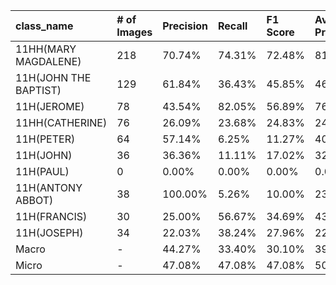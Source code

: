 | class_name            | # of Images   | Precision   | Recall   | F1 Score   | Average Precision   |
|:----------------------|:--------------|:------------|:---------|:-----------|:--------------------|
| 11HH(MARY MAGDALENE)  | 218           | 70.74%      | 74.31%   | 72.48%     | 81.69%              |
| 11H(JOHN THE BAPTIST) | 129           | 61.84%      | 36.43%   | 45.85%     | 46.34%              |
| 11H(JEROME)           | 78            | 43.54%      | 82.05%   | 56.89%     | 76.72%              |
| 11HH(CATHERINE)       | 76            | 26.09%      | 23.68%   | 24.83%     | 24.52%              |
| 11H(PETER)            | 64            | 57.14%      | 6.25%    | 11.27%     | 40.71%              |
| 11H(JOHN)             | 36            | 36.36%      | 11.11%   | 17.02%     | 32.76%              |
| 11H(PAUL)             | 0             | 0.00%       | 0.00%    | 0.00%      | 0.00%               |
| 11H(ANTONY ABBOT)     | 38            | 100.00%     | 5.26%    | 10.00%     | 23.05%              |
| 11H(FRANCIS)          | 30            | 25.00%      | 56.67%   | 34.69%     | 43.82%              |
| 11H(JOSEPH)           | 34            | 22.03%      | 38.24%   | 27.96%     | 22.83%              |
| Macro                 | -             | 44.27%      | 33.40%   | 30.10%     | 39.24%              |
| Micro                 | -             | 47.08%      | 47.08%   | 47.08%     | 50.64%              |